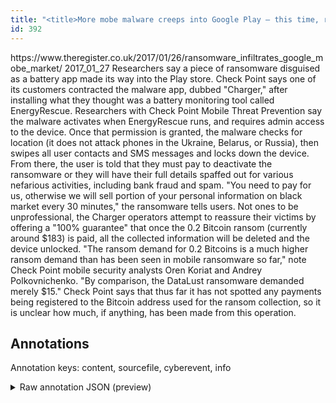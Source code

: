 ```yaml
---
title: "<title>More mobe malware creeps into Google Play – this time, ransomware • The Register    </title>"
id: 392
---
```


<title>More mobe malware creeps into Google Play – this time, ransomware • The Register    </title>
<source> https://www.theregister.co.uk/2017/01/26/ransomware_infiltrates_google_mobe_market/ </source>
<date> 2017_01_27 </date>
<text>
Researchers say a piece of ransomware disguised as a battery app made its way into the Play store.
Check Point says one of its customers contracted the malware app, dubbed "Charger," after installing what they thought was a battery monitoring tool called EnergyRescue.
Researchers with Check Point Mobile Threat Prevention say the malware activates when EnergyRescue runs, and requires admin access to the device.
Once that permission is granted, the malware checks for location (it does not attack phones in the Ukraine, Belarus, or Russia), then swipes all user contacts and SMS messages and locks down the device.
From there, the user is told that they must pay to deactivate the ransomware or they will have their full details spaffed out for various nefarious activities, including bank fraud and spam.
"You need to pay for us, otherwise we will sell portion of your personal information on black market every 30 minutes," the ransomware tells users.
Not ones to be unprofessional, the Charger operators attempt to reassure their victims by offering a "100% guarantee" that once the 0.2 Bitcoin ransom (currently around $183) is paid, all the collected information will be deleted and the device unlocked.
"The ransom demand for 0.2 Bitcoins is a much higher ransom demand than has been seen in mobile ransomware so far," note Check Point mobile security analysts Oren Koriat and Andrey Polkovnichenko.
"By comparison, the DataLust ransomware demanded merely $15."
Check Point says that thus far it has not spotted any payments being registered to the Bitcoin address used for the ransom collection, so it is unclear how much, if anything, has been made from this operation.
</text>



## Annotations

Annotation keys: content, sourcefile, cyberevent, info

<details>
<summary>Raw annotation JSON (preview)</summary>

```json
{
  "content": "Researchers say a piece of ransomware disguised as a battery app made its way into the Play store. Check Point says one of its customers contracted the malware app, dubbed \"Charger,\" after installing what they thought was a battery monitoring tool called EnergyRescue. Researchers with Check Point Mobile Threat Prevention say the malware activates when EnergyRescue runs, and requires admin access to the device. Once that permission is granted, the malware checks for location (it does not attack phones in the Ukraine, Belarus, or Russia), then swipes all user contacts and SMS messages and locks down the device. From there, the user is told that they must pay to deactivate the ransomware or they will have their full details spaffed out for various nefarious activities, including bank fraud and spam. \"You need to pay for us, otherwise we will sell portion of your personal information on black market every 30 minutes,\" the ransomware tells users. Not ones to be unprofessional, the Charger operators attempt to reassure their victims by offering a \"100% guarantee\" that once the 0.2 Bitcoin ransom (currently around $183) is paid, all the collected information will be deleted and the device unlocked. \"The ransom demand for 0.2 Bitcoins is a much higher ransom demand than has been seen in mobile ransomware so far,\" note Check Point mobile security analysts Oren Koriat and Andrey Polkovnichenko. \"By comparison, the DataLust ransomware demanded merely $15.\" Check Point says that thus far it has not spotted any payments being registered to the Bitcoin address used for the ransom collection, so it is unclear how much, if anything, has been made from this operation.",
  "sourcefile": "392.txt",
  "cyberevent": {
    "hopper": [
      {
        "index": 0,
        "relation": "Same",
        "events": [
          {
            "index": "E7",
            "type": "Attack",
            "realis": "Generic",
            "nugget": {
              "startOffset": 1131,
              "index": "T16",
              "endOffset": 1138,
              "text": "is paid"
            },
            "argument": [
              {
                "index": "T17",
                "external_reference": {
                  "wikidataid": "Q131723"
                },
                "endOffset": 1099,
                "role": {
                  "type": "Price"
                },
                "text": "0.2 Bitcoin",
                "startOffset": 1088,
                "type": "Money"
              },
              {
                "index": "T18",
                "text": "the Charger operators",
                "endOffset": 1008,
                "role": {
                  "type": "Attacker"
                },
                "startOffset": 987,
                "type": "Person"
              },
              {
                "index": "T19",
                "text": "their victims",
                "endOffset": 1042,
                "role": {
                  "type": "Victim"
                },
                "startOffset": 1029,
                "type": "Person"
              },
              {
                "index": "T20",
                "text": "$183",
                "endOffset": 1129,
                "role": {
                  "type": "Price"
                },
                "startOffset": 1125,
                "type": "Money"
              }
            ],
            "subtype": "Ransom"
          },
          {
            "index": "E6",
            "type": "Attack",
            "realis": "Generic",
            "nugget": {
              "startOffset": 1212,
              "index": "T15",
              "endOffset": 1229,
              "text": "The ransom demand"
            },
            "argument": [
              {
                "index": "T28",
                "text": "0.2 Bitcoins",
                "endOffset": 1246,
                "role": {
                  "type": "Price"
                },
                "startOffset": 
```
</details>
